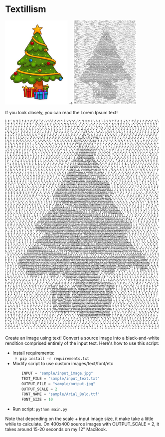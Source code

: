 # Textillism

<img src="src/sample/input_image.jpg" height="270" width="200"> -> <img src="src/sample/output.jpg" height="270" width="200">

If you look closely, you can read the Lorem Ipsum text!

<img src="src/sample/output.jpg" height="675" width="500">


Create an image using text! Convert a source image into a black-and-white rendition comprised entirely of the input text. Here's how to use this script:

* Install requirements:
    - `pip install -r requirements.txt`
* Modify script to use custom images/text/font/etc
    ```python
        INPUT = "sample/input_image.jpg"
        TEXT_FILE = "sample/input_text.txt"
        OUTPUT_FILE = "sample/output.jpg"
        OUTPUT_SCALE = 2
        FONT_NAME = "sample/Arial_Bold.ttf"
        FONT_SIZE = 10
    ```
* Run script: `python main.py`

Note that depending on the scale + input image size, it make take a little while to calculate. On 400x400 source images with OUTPUT_SCALE = 2, it takes around 15-20 seconds on my 12" MacBook.
